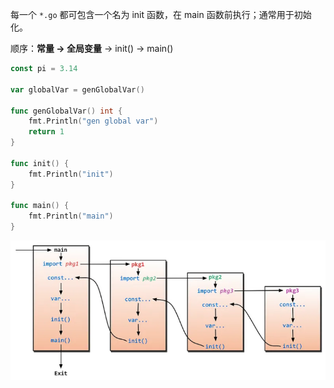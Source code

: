 每一个 `*.go` 都可包含一个名为 init 函数，在 main 函数前执行；通常用于初始化。

顺序：**常量 → 全局变量** → init() → main()

```go
const pi = 3.14

var globalVar = genGlobalVar()

func genGlobalVar() int {
	fmt.Println("gen global var")
	return 1
}

func init() {
	fmt.Println("init")
}

func main() {
	fmt.Println("main")
}
```

![image-20240628101322755](./init.assets/image-20240628101322755.png)